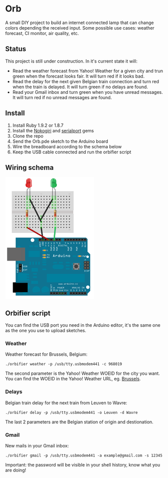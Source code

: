 # Orb

A small DIY project to build an internet connected lamp that can change colors depending the received input. Some possible use cases: weather forecast, CI monitor, air quality, etc.

## Status

This project is still under construction. In it's current state it will:

* Read the weather forecast from Yahoo! Weather for a given city and trun green when the forecast looks fair. It will turn red if it looks bad.
* Read the delay for the next given Belgian train connection and turn red when the train is delayed. It will turn green if no delays are found.
* Read your Gmail inbox and turn green when you have unread messages. It will turn red if no unread messages are found.

## Install

1. Install Ruby 1.9.2 or 1.8.7
2. Install the [Nokogiri](http://rubygems.org/gems/nokogiri) and [serialport](http://rubygems.org/gems/serialport) gems
2. Clone the repo
3. Send the Orb.pde sketch to the Arduino board
4. Wire the breadboard according to the schema below
5. Keep the USB cable connected and run the orbifier script

## Wiring schema

![Arduing and breadboard wiring schema](https://github.com/cimm/orb/raw/master/schema.png)

## Orbifier script

You can find the USB port you need in the Arduino editor, it's the same one as the one you use to upload sketches.

### Weather

Weather forecast for Brussels, Belgium:

    ./orbifier weather -p /usb/tty.usbmodem441 -c 968019

The second parameter is the Yahoo! Weather WOEID for the city you want. You can find the WOEID in the Yahoo! Weather URL, eg. [Brussels](http://weather.yahoo.com/belgium/capital-region-of-brussels/brussels-968019/).

### Delays

Belgian train delay for the next train from Leuven to Wavre:

    ./orbifier delay -p /usb/tty.usbmodem441 -o Leuven -d Wavre

The last 2 parameters are the Belgian station of origin and destionation.

### Gmail

New mails in your Gmail inbox:

    ./orbifier gmail -p /usb/tty.usbmodem441 -a example@gmail.com -s 12345

Important: the password will be visible in your shell history, know what you are doing!
